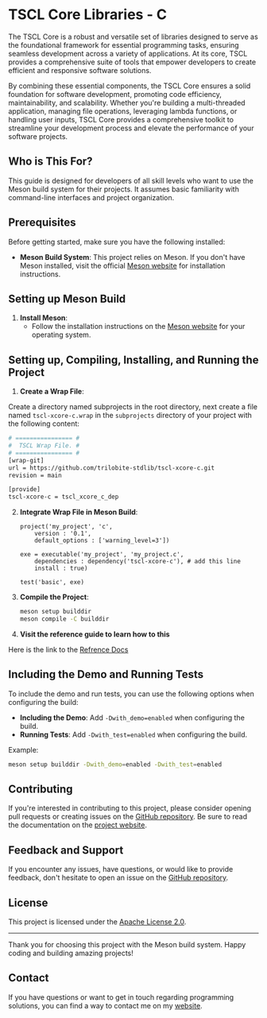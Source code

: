 # TSCL Core Libraries - **C**

The TSCL Core is a robust and versatile set of libraries designed to serve as the foundational framework for essential programming tasks, ensuring seamless development across a variety of applications. At its core, TSCL provides a comprehensive suite of tools that empower developers to create efficient and responsive software solutions.

By combining these essential components, the TSCL Core ensures a solid foundation for software development, promoting code efficiency, maintainability, and scalability. Whether you're building a multi-threaded application, managing file operations, leveraging lambda functions, or handling user inputs, TSCL Core provides a comprehensive toolkit to streamline your development process and elevate the performance of your software projects.

## Who is This For?

This guide is designed for developers of all skill levels who want to use the Meson build system for their projects. It assumes basic familiarity with command-line interfaces and project organization.

## Prerequisites

Before getting started, make sure you have the following installed:

- **Meson Build System**: This project relies on Meson. If you don't have Meson installed, visit the official [Meson website](https://mesonbuild.com/Getting-meson.html) for installation instructions.

## Setting up Meson Build

1. **Install Meson**:
   - Follow the installation instructions on the [Meson website](https://mesonbuild.com/Getting-meson.html) for your operating system.

## Setting up, Compiling, Installing, and Running the Project

1. **Create a Wrap File**:

Create a directory named subprojects in the root directory, next create a file named `tscl-xcore-c.wrap` in the `subprojects` directory of your project with the following content:

   ```bash
   # ================ #
   #  TSCL Wrap File. #
   # ================ #
   [wrap-git]
   url = https://github.com/trilobite-stdlib/tscl-xcore-c.git
   revision = main
   
   [provide]
   tscl-xcore-c = tscl_xcore_c_dep
   ```

2. **Integrate Wrap File in Meson Build**:
   ```meson
   project('my_project', 'c',
       version : '0.1',
       default_options : ['warning_level=3'])

   exe = executable('my_project', 'my_project.c',
       dependencies : dependency('tscl-xcore-c'), # add this line
       install : true)

   test('basic', exe)
   ```

3. **Compile the Project**:
   ```bash
   meson setup builddir
   meson compile -C builddir
   ```

4. **Visit the reference guide to learn how to this**

Here is the link to the [Refrence Docs](https://trilobite.home.blog/reference-docs/)

## Including the Demo and Running Tests

To include the demo and run tests, you can use the following options when configuring the build:

- **Including the Demo**: Add `-Dwith_demo=enabled` when configuring the build.
- **Running Tests**: Add `-Dwith_test=enabled` when configuring the build.

Example:

```bash
meson setup builddir -Dwith_demo=enabled -Dwith_test=enabled
```

## Contributing

If you're interested in contributing to this project, please consider opening pull requests or creating issues on the [GitHub repository](https://github.com/dreamer-coding-555/meson-lib-c). Be sure to read the documentation on the [project website](https://trilobite.home.blog).

## Feedback and Support

If you encounter any issues, have questions, or would like to provide feedback, don't hesitate to open an issue on the [GitHub repository](https://github.com/dreamer-coding-555/meson-lib-c/issues).

## License

This project is licensed under the [Apache License 2.0](LICENSE).

---

Thank you for choosing this project with the Meson build system. Happy coding and building amazing projects!

## Contact

If you have questions or want to get in touch regarding programming solutions, you can find a way to contact me on my [website](https://trilobite.code.blog/contact/).
